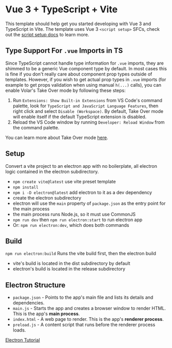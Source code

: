 # Vue 3 + TypeScript + Vite

This template should help get you started developing with Vue 3 and TypeScript in Vite. The template uses Vue 3 `<script setup>` SFCs, check out the [script setup docs](https://v3.vuejs.org/api/sfc-script-setup.html#sfc-script-setup) to learn more.

## Type Support For `.vue` Imports in TS

Since TypeScript cannot handle type information for `.vue` imports, they are shimmed to be a generic Vue component type by default. In most cases this is fine if you don't really care about component prop types outside of templates. However, if you wish to get actual prop types in `.vue` imports (for example to get props validation when using manual `h(...)` calls), you can enable Volar's Take Over mode by following these steps:

1. Run `Extensions: Show Built-in Extensions` from VS Code's command palette, look for `TypeScript and JavaScript Language Features`, then right click and select `Disable (Workspace)`. By default, Take Over mode will enable itself if the default TypeScript extension is disabled.
2. Reload the VS Code window by running `Developer: Reload Window` from the command palette.

You can learn more about Take Over mode [here](https://github.com/johnsoncodehk/volar/discussions/471).

## Setup
Convert a vite project to an electron app with no boilerplate, all electron logic contained in the electron subdirectory.

* `npm create vite@latest` use vite preset template
* `npm install`
* `npm i -D electron@latest` add electron to it as a dev dependency
* create the electron subdirectory
* electron will use the `main` property of `package.json` as the entry point for the main process
* the main process runs Node.js, so it must use CommonJS
* `npm run dev` then `npm run electron:start` to run electron app
* Or: `npm run electron:dev`, which does both commands


## Build
`npm run electron:build`
Runs the vite build first, then the electron build
* vite's build is located in the dist subdirectory by default
* electron's build is located in the release subdirectory

## Electron Structure
* `package.json` - Points to the app's main file and lists its details and dependencies.
* `main.js` - Starts the app and creates a browser window to render HTML. This is the app's **main process**.
* `index.html` - A web page to render. This is the app's **renderer process**.
* `preload.js` - A content script that runs before the renderer process loads.

[Electron Tutorial](https://electronjs.org/docs/latest/tutorial/tutorial-prerequisites)